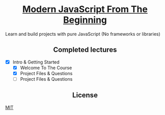 <h1 align="center">
  <a href="https://www.udemy.com/modern-javascript-from-the-beginning" title="Link to this course">Modern JavaScript From The Beginning</a>
</h1>

Learn and build projects with pure JavaScript (No frameworks or libraries)

<h2 align="center">Completed lectures</h2>

- [x] Intro & Getting Started
  - [x] Welcome To The Course
  - [x] Project Files & Questions
  - [ ] Project Files & Questions

<h2 align="center">License</h2>

[MIT](/LICENSE)
